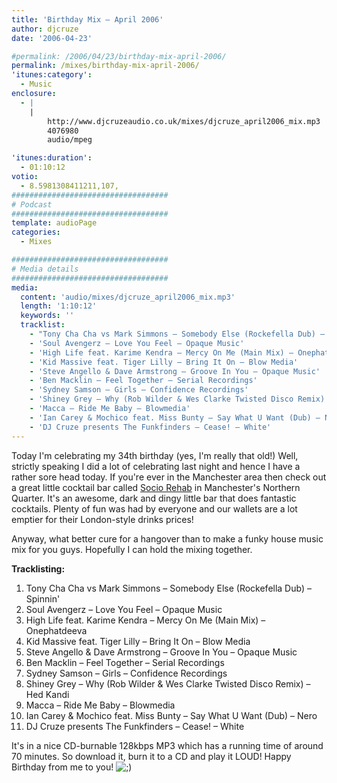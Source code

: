 ```yaml
---
title: 'Birthday Mix – April 2006'
author: djcruze
date: '2006-04-23'

#permalink: /2006/04/23/birthday-mix-april-2006/
permalink: /mixes/birthday-mix-april-2006/
'itunes:category':
  - Music
enclosure:
  - |
    |
        http://www.djcruzeaudio.co.uk/mixes/djcruze_april2006_mix.mp3
        4076980
        audio/mpeg

'itunes:duration':
  - 01:10:12
votio:
  - 8.5981308411211,107,
###################################
# Podcast
###################################
template: audioPage
categories:
  - Mixes

###################################
# Media details
###################################
media:
  content: 'audio/mixes/djcruze_april2006_mix.mp3'
  length: '1:10:12'
  keywords: ''
  tracklist:
    - "Tony Cha Cha vs Mark Simmons – Somebody Else (Rockefella Dub) – Spinnin'"
    - 'Soul Avengerz – Love You Feel – Opaque Music'
    - 'High Life feat. Karime Kendra – Mercy On Me (Main Mix) – Onephatdeeva'
    - 'Kid Massive feat. Tiger Lilly – Bring It On – Blow Media'
    - 'Steve Angello & Dave Armstrong – Groove In You – Opaque Music'
    - 'Ben Macklin – Feel Together – Serial Recordings'
    - 'Sydney Samson – Girls – Confidence Recordings'
    - 'Shiney Grey – Why (Rob Wilder & Wes Clarke Twisted Disco Remix) – Hed Kandi'
    - 'Macca – Ride Me Baby – Blowmedia'
    - 'Ian Carey & Mochico feat. Miss Bunty – Say What U Want (Dub) – Nero'
    - 'DJ Cruze presents The Funkfinders – Cease! – White'
---
```


Today I'm celebrating my 34th birthday (yes, I'm really that old!) Well, strictly speaking I did a lot of celebrating last night and hence I have a rather sore head today. If you're ever in the Manchester area then check out a great little cocktail bar called [Socio Rehab][1] in Manchester's Northern Quarter. It's an awesome, dark and dingy little bar that does fantastic cocktails. Plenty of fun was had by everyone and our wallets are a lot emptier for their London-style drinks prices!

Anyway, what better cure for a hangover than to make a funky house music mix for you guys. Hopefully I can hold the mixing together.

**Tracklisting:**

1. Tony Cha Cha vs Mark Simmons – Somebody Else (Rockefella Dub) – Spinnin'
2. Soul Avengerz – Love You Feel – Opaque Music
3. High Life feat. Karime Kendra – Mercy On Me (Main Mix) – Onephatdeeva
4. Kid Massive feat. Tiger Lilly – Bring It On – Blow Media
5. Steve Angello & Dave Armstrong – Groove In You – Opaque Music
6. Ben Macklin – Feel Together – Serial Recordings
7. Sydney Samson – Girls – Confidence Recordings
8. Shiney Grey – Why (Rob Wilder & Wes Clarke Twisted Disco Remix) – Hed Kandi
9. Macca – Ride Me Baby – Blowmedia
10. Ian Carey & Mochico feat. Miss Bunty – Say What U Want (Dub) – Nero
11. DJ Cruze presents The Funkfinders – Cease! – White

It's in a nice CD-burnable 128kbps MP3 which has a running time of around 70 minutes. So download it, burn it to a CD and play it LOUD! Happy Birthday from me to you! <img src="http://www.djcruze.co.uk/cms/wp-includes/images/smilies/icon_wink.gif" alt=";)" class="wp-smiley" />

[1]: http://www.sociorehab.com/
